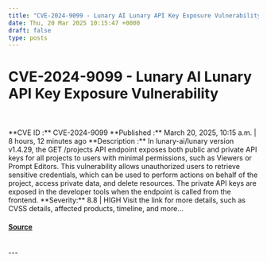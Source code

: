 ```yaml
---
title: "CVE-2024-9099 - Lunary AI Lunary API Key Exposure Vulnerability"
date: Thu, 20 Mar 2025 10:15:47 +0000
draft: false
type: posts
---
```

# CVE-2024-9099 - Lunary AI Lunary API Key Exposure Vulnerability

<br/>

<br/>
**CVE ID :** CVE-2024-9099  
**Published :** March 20, 2025, 10:15 a.m. | 8 hours, 12 minutes ago  
**Description :** In lunary-ai/lunary version v1.4.29, the GET /projects API endpoint exposes both public and private API keys for all projects to users with minimal permissions, such as Viewers or Prompt Editors. This vulnerability allows unauthorized users to retrieve sensitive credentials, which can be used to perform actions on behalf of the project, access private data, and delete resources. The private API keys are exposed in the developer tools when the endpoint is called from the frontend.  
**Severity:** 8.8 | HIGH  
Visit the link for more details, such as CVSS details, affected products, timeline, and more...

#### [Source](https://cvefeed.io/vuln/detail/CVE-2024-9099)

<br/>
---
